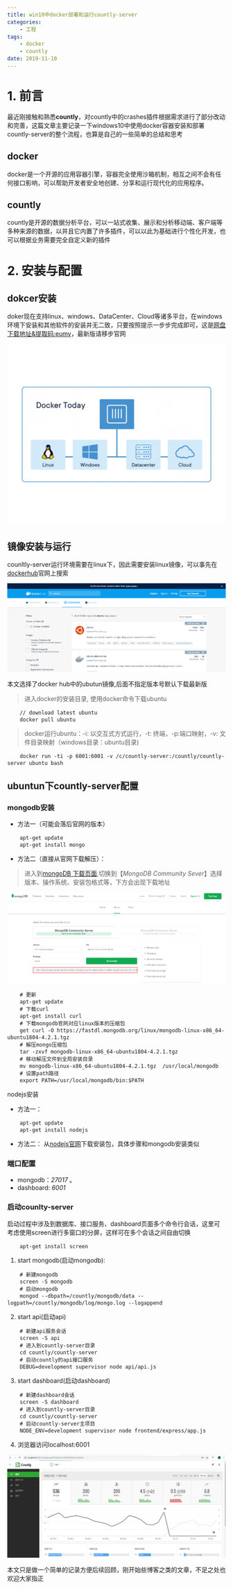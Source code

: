 ```yaml
---
title: win10中docker部署和运行countly-server
categories:
    - 工程
tags: 
    - docker
    - countly
date: 2019-11-10
---
```

# 1. 前言
最近刚接触和熟悉**countly**，对countly中的crashes插件根据需求进行了部分改动和完善，这篇文章主要记录一下windows10中使用docker容器安装和部署countly-server的整个流程，也算是自己的一些简单的总结和思考
## docker

docker是一个开源的应用容器引擎，容器完全使用沙箱机制，相互之间不会有任何接口影响，可以帮助开发者安全地创建、分享和运行现代化的应用程序。
## countly

countly是开源的数据分析平台，可以一站式收集、展示和分析移动端、客户端等多种来源的数据，以并且它内置了许多插件，可以以此为基础进行个性化开发，也可以根据业务需要完全自定义新的插件

# 2. 安装与配置
## dokcer安装
doker现在支持linux、windows、DataCenter、Cloud等诸多平台，在windows环境下安装和其他软件的安装并无二致，只要按照提示一步步完成即可，这是[网盘下载地址&提取码:eumv](https://pan.baidu.com/s/1nkEjaRqP04hHL-8d-nlWPA)，最新版请移步官网

![](./img/docker-deploy-countly/docker_today.png)

## 镜像安装与运行
counltly-server运行环境需要在linux下，因此需要安装linux镜像，可以事先在[dockerhub](https://hub.docker.com/search/?q=ubuntu&type=image)官网上搜索

![](./img/docker-deploy-countly/dockerhub.png)

本文选择了docker hub中的ubutun镜像,后面不指定版本号默认下载最新版
> 进入docker的安装目录, 使用docker命令下载ubuntu
```
    // download latest ubuntu
    docker pull ubuntu
```

> docker运行ubuntu：-i: 以交互式方式运行，-t: 终端，-p:端口映射，-v: 文件目录映射（windows目录：ubuntu目录)
```
    docker run -ti -p 6001:6001 -v /c/countly-server:/countly/countly-server ubuntu bash
```


## ubuntun下countly-server配置
### mongodb安装
* 方法一（可能会落后官网的版本）
```
    apt-get update
    apt-get install mongo
```

* 方法二（直接从官网下载解压）：
>进入到[mongoDB 下载页面](https://www.mongodb.com/download-center/community),切换到【*MongoDB Community Sever*】选择版本、操作系统、安装包格式等，下方会出现下载地址

![](./img/docker-deploy-countly/mongodb_download.png)

```
    # 更新
    apt-get update 
    # 下载curl
    apt-get install curl 
    # 下载mongodb官网对应linux版本的压缩包
    get curl -O https://fastdl.mongodb.org/linux/mongodb-linux-x86_64-ubuntu1804-4.2.1.tgz
    # 解压mongo压缩包
    tar -zxvf mongodb-linux-x86_64-ubuntu1804-4.2.1.tgz
    # 移动解压文件到全局安装目录
    mv mongodb-linux-x86_64-ubuntu1804-4.2.1.tgz  /usr/local/mongodb
    # 设置path路径
    export PATH=/usr/local/mongodb/bin:$PATH
```

nodejs安装
* 方法一：
```
    apt-get update
    apt-get install nodejs
```
* 方法二：
从[nodejs官网](https://nodejs.org/en/)下载安装包，具体步骤和mongodb安装类似

### 端口配置
* mongodb：*27017* 。
* dashboard: *6001*

### 启动counlty-server
启动过程中涉及到数据库、接口服务、dashboard页面多个命令行会话，这里可考虑使用screen进行多窗口的分屏，这样可在多个会话之间自由切换
```
    apt-get install screen
```
1. start mongodb(启动mongodb):
```
    # 新建mongodb
    screen -S mongodb
    # 启动mongodb
    mongod --dbpath=/countly/mongodb/data --logpath=/countly/mongodb/log/mongo.log --logappend
```
2. start api(启动api)
``` 
    # 新建api服务会话
    screen -S api
    # 进入到countly-server目录
    cd countly/countly-server
    # 启动countly的api接口服务
    DEBUG=development supervisor node api/api.js
```
3. start dashboard(启动dashboard)
```
    # 新建dashboard会话
    screen -S dashboard
    # 进入到countly-server目录
    cd countly/countly-server
    # 启动countly-server主项目
    NODE_ENV=development supervisor node frontend/express/app.js
```
4. 浏览器访问localhost:6001

![](./img/docker-deploy-countly/countly_dashboard.png)


本文只是做一个简单的记录方便后续回顾，刚开始些博客之类的文章，不足之处也欢迎大家指正
